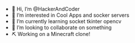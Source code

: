 - 👋 Hi, I’m @HackerAndCoder
- 👀 I’m interested in Cool Apps and socker servers
- 🌱 I’m currently learning socket tkinter opencv
- 💞️ I’m looking to collaborate on something
- ⛏️ Working on a Minecraft clone!
<!---
HackerAndCoder/HackerAndCoder is a ✨ special ✨ repository because its `README.md` (this file) appears on your GitHub profile.
You can click the Preview link to take a look at your changes.
--->
